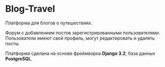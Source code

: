 # Blog-Travel
Платформа для блогов о путешествиях.

Форум с добавлением постов зарегистрированными пользователями. Пользователи имеют свой профиль, могут редактировать и удалять посты.

Платформа сделана на основе фреймворка **Django 3.2**, база данных **PostgreSQL**.
